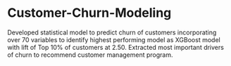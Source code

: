 # Customer-Churn-Modeling

Developed statistical model to predict churn of customers incorporating over 70 variables to identify highest performing model as XGBoost model with lift of Top 10% of customers at 2.50. Extracted most important drivers of churn to recommend customer management program.
